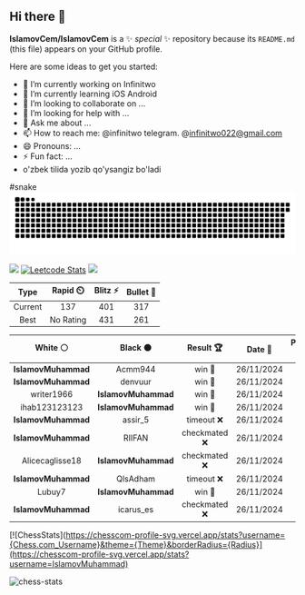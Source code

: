 ## Hi there 👋

**IslamovCem/IslamovCem** is a ✨ _special_ ✨ repository because its `README.md` (this file) appears on your GitHub profile.

Here are some ideas to get you started:

- 🔭 I’m currently working on Infinitwo
- 🌱 I’m currently learning iOS Android 
- 👯 I’m looking to collaborate on ...
- 🤔 I’m looking for help with ...
- 💬 Ask me about ...
- 📫 How to reach me: @infinitwo telegram. @infinitwo022@gmail.com
- 😄 Pronouns: ...
- ⚡ Fun fact: ...
- o'zbek tilida yozib qo'ysangiz bo'ladi

#snake 
<picture>
  <source media="(prefers-color-scheme: dark)" srcset="https://raw.githubusercontent.com/islamovcem/islamovcem/output/github-contribution-grid-snake-dark.svg">
  <source media="(prefers-color-scheme: light)" srcset="https://raw.githubusercontent.com/islamovcem/islamovcem/output/github-contribution-grid-snake.svg">
  <img alt="github contribution grid snake animation" src="https://raw.githubusercontent.com/islamovcem/islamovcem/output/github-contribution-grid-snake-dark.svg">
</picture>

![](https://leetcard.jacoblin.cool/leetcode?site=cn)
[![Leetcode Stats](https://leetcard.jacoblin.cool/MuhammadIslamov)](https://leetcode.com/MuhammadIslamov)
![](https://leetcard.jacoblin.cool/MuhammadIslamov?ext=contest)


<!--START_SECTION:chessStats-->
<!-- Automatically generated with https://github.com/Balastrong/chess-stats-action -->

| Type | Rapid ⏲️ | Blitz ⚡ | Bullet 🔫 |
|:---:|:---:|:---:|:---:|
| Current | 137 | 401 | 317 |
| Best | No Rating | 431 | 261 |

| White ⚪ | Black ⚫ | Result 🏆 | Date 📅 | Position 🗺️ | Type 🕕 |
|:---:|:---:|:---:|:---:|:---:|:---:|
| **IslamovMuhammad** | Acmm944 | win 🥇 | 26/11/2024 | <a href="http://www.ee.unb.ca/cgi-bin/tervo/fen.pl?select=r4rk1/1pp1bpQp/3q1n2/1b2p3/1P2P3/B2p1P1P/P4P2/RN2K1R1 b Q -">Link</a> | Bullet |
| **IslamovMuhammad** | denvuur | win 🥇 | 26/11/2024 | <a href="http://www.ee.unb.ca/cgi-bin/tervo/fen.pl?select=2kr3r/ppp4p/2np4/5b1p/8/P2q3P/P1p2PP1/R1B1K2R b - -">Link</a> | Bullet |
| writer1966 | **IslamovMuhammad** | win 🥇 | 26/11/2024 | <a href="http://www.ee.unb.ca/cgi-bin/tervo/fen.pl?select=3r4/p6p/bp2k3/6BN/6p1/8/PPP2PPP/3R2K1 w - -">Link</a> | Bullet |
| ihab123123123 | **IslamovMuhammad** | win 🥇 | 26/11/2024 | <a href="http://www.ee.unb.ca/cgi-bin/tervo/fen.pl?select=2b5/4Rp1p/5K2/1p6/1Pk3P1/8/1P5P/R7 w - -">Link</a> | Bullet |
| **IslamovMuhammad** | assir_5 | timeout ❌ | 26/11/2024 | <a href="http://www.ee.unb.ca/cgi-bin/tervo/fen.pl?select=3r2k1/ppp3pp/8/P2P1n2/1P4K1/3Q4/8/RNB1rB2 w - -">Link</a> | Bullet |
| **IslamovMuhammad** | RIIFAN | checkmated ❌ | 26/11/2024 | <a href="http://www.ee.unb.ca/cgi-bin/tervo/fen.pl?select=r3k2r/1p3ppp/2p2n2/p5B1/Q2qp2P/2b2bP1/PP2K3/3R1B1R w kq -">Link</a> | Rapid |
| Alicecaglisse18 | **IslamovMuhammad** | checkmated ❌ | 26/11/2024 | <a href="http://www.ee.unb.ca/cgi-bin/tervo/fen.pl?select=r1b1k2r/p3Qp1p/8/2pNP1p1/4P3/3P4/q1PB1P1P/2R1K2R b Kkq -">Link</a> | Rapid |
| **IslamovMuhammad** | QlsAdham | timeout ❌ | 26/11/2024 | <a href="http://www.ee.unb.ca/cgi-bin/tervo/fen.pl?select=8/7k/8/8/3K2q1/8/8/8 w - -">Link</a> | Rapid |
| Lubuy7 | **IslamovMuhammad** | win 🥇 | 26/11/2024 | <a href="http://www.ee.unb.ca/cgi-bin/tervo/fen.pl?select=rn1qkbnr/ppp1pppp/8/8/b1pP4/6P1/PP2PP1P/RNB1KBNR w KQkq -">Link</a> | Rapid |
| **IslamovMuhammad** | icarus_es | checkmated ❌ | 26/11/2024 | <a href="http://www.ee.unb.ca/cgi-bin/tervo/fen.pl?select=rn2k3/pp5p/2p3pQ/4P3/4p1b1/2Pq4/PP1P2PP/RNB2rKR w q -">Link</a> | Rapid |

<!--END_SECTION:chessStats-->

[![ChessStats](https://chesscom-profile-svg.vercel.app/stats?username={Chess.com_Username}&theme={Theme}&borderRadius={Radius}](https://chesscom-profile-svg.vercel.app/stats?username=IslamovMuhammad)

<picture>
  <source media="(prefers-color-scheme: dark)" srcset="https://chesscom-profile-svg.vercel.app/stats?username=IslamovMuhammad&theme=dark">
  <img alt="chess-stats" src="https://chesscom-profile-svg.vercel.app/stats?username=IslamovMuhammad&theme=graywhite">
</picture>










